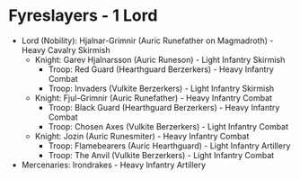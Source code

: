 # Fyreslayers - 1 Lord

- Lord (Nobility): Hjalnar-Grimnir (Auric Runefather on Magmadroth) - Heavy Cavalry Skirmish
	- Knight: Garev Hjalnarsson (Auric Runeson) - Light Infantry Skirmish
		- Troop: Red Guard (Hearthguard Berzerkers) - Heavy Infantry Combat
		- Troop: Invaders (Vulkite Berzerkers) - Light Infantry Skirmish
	- Knight: Fjul-Grimnir (Auric Runefather) - Heavy Infantry Combat
		- Troop: Black Guard (Hearthguard Berzerkers) - Heavy Infantry Combat
		- Troop: Chosen Axes (Vulkite Berzerkers) - Light Infantry Combat
	- Knight: Jozin (Auric Runesmiter) - Heavy Infantry Combat
		- Troop: Flamebearers (Auric Hearthguard) - Light Infantry Artillery
		- Troop: The Anvil (Vulkite Berzerkers) - Light Infantry Combat
- Mercenaries: Irondrakes - Heavy Infantry Artillery
